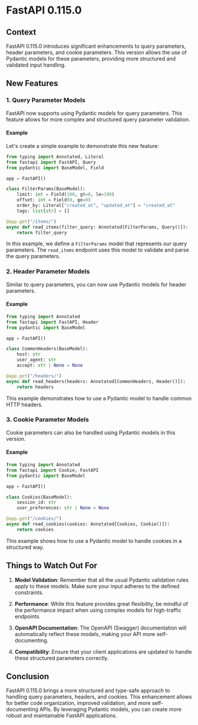 # FastAPI 0.115.0

## Context

FastAPI 0.115.0 introduces significant enhancements to query parameters, header parameters, and cookie parameters. This version allows the use of Pydantic models for these parameters, providing more structured and validated input handling.

## New Features

### 1. Query Parameter Models

FastAPI now supports using Pydantic models for query parameters. This feature allows for more complex and structured query parameter validation.

#### Example

Let's create a simple example to demonstrate this new feature:

  ```python
  from typing import Annotated, Literal
  from fastapi import FastAPI, Query
  from pydantic import BaseModel, Field

  app = FastAPI()

  class FilterParams(BaseModel):
      limit: int = Field(100, gt=0, le=100)
      offset: int = Field(0, ge=0)
      order_by: Literal["created_at", "updated_at"] = "created_at"
      tags: list[str] = []

  @app.get("/items/")
  async def read_items(filter_query: Annotated[FilterParams, Query()]):
      return filter_query
  ```

In this example, we define a `FilterParams` model that represents our query parameters. The `read_items` endpoint uses this model to validate and parse the query parameters.

### 2. Header Parameter Models

Similar to query parameters, you can now use Pydantic models for header parameters.

#### Example

  ```python
  from typing import Annotated
  from fastapi import FastAPI, Header
  from pydantic import BaseModel

  app = FastAPI()

  class CommonHeaders(BaseModel):
      host: str
      user_agent: str
      accept: str | None = None

  @app.get("/headers/")
  async def read_headers(headers: Annotated[CommonHeaders, Header()]):
      return headers
  ```

This example demonstrates how to use a Pydantic model to handle common HTTP headers.

### 3. Cookie Parameter Models

Cookie parameters can also be handled using Pydantic models in this version.

#### Example

  ```python
  from typing import Annotated
  from fastapi import Cookie, FastAPI
  from pydantic import BaseModel

  app = FastAPI()

  class Cookies(BaseModel):
      session_id: str
      user_preferences: str | None = None

  @app.get("/cookies/")
  async def read_cookies(cookies: Annotated[Cookies, Cookie()]):
      return cookies
  ```

This example shows how to use a Pydantic model to handle cookies in a structured way.

## Things to Watch Out For

1. **Model Validation**: Remember that all the usual Pydantic validation rules apply to these models. Make sure your input adheres to the defined constraints.

2. **Performance**: While this feature provides great flexibility, be mindful of the performance impact when using complex models for high-traffic endpoints.

3. **OpenAPI Documentation**: The OpenAPI (Swagger) documentation will automatically reflect these models, making your API more self-documenting.

4. **Compatibility**: Ensure that your client applications are updated to handle these structured parameters correctly.

## Conclusion

FastAPI 0.115.0 brings a more structured and type-safe approach to handling query parameters, headers, and cookies. This enhancement allows for better code organization, improved validation, and more self-documenting APIs. By leveraging Pydantic models, you can create more robust and maintainable FastAPI applications.
